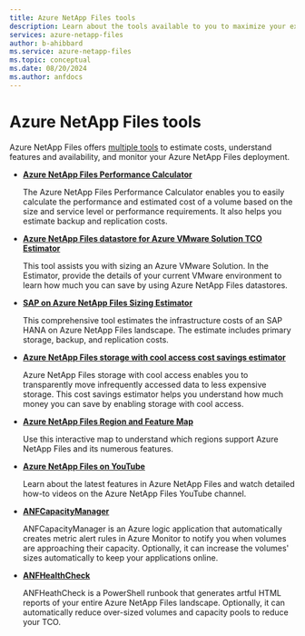 ```yaml
---
title: Azure NetApp Files tools
description: Learn about the tools available to you to maximize your experience and savings with Azure NetApp Files.
services: azure-netapp-files
author: b-ahibbard
ms.service: azure-netapp-files
ms.topic: conceptual
ms.date: 08/20/2024
ms.author: anfdocs
---
```


# Azure NetApp Files tools 

Azure NetApp Files offers [multiple tools](https://aka.ms/anftools) to estimate costs, understand features and availability, and monitor your Azure NetApp Files deployment.

* [**Azure NetApp Files Performance Calculator**](https://aka.ms/anfcalc)

    The Azure NetApp Files Performance Calculator enables you to easily calculate the performance and estimated cost of a volume based on the size and service level or performance requirements. It also helps you estimate backup and replication costs.

* [**Azure NetApp Files datastore for Azure VMware Solution TCO Estimator**](https://aka.ms/anfavscalc)

    This tool assists you with sizing an Azure VMware Solution. In the Estimator, provide the details of your current VMware environment to learn how much you can save by using Azure NetApp Files datastores.

* [**SAP on Azure NetApp Files Sizing Estimator**](https://aka.ms/anfsapcalc)

    This comprehensive tool estimates the infrastructure costs of an SAP HANA on Azure NetApp Files landscape. The estimate includes primary storage, backup, and replication costs.

* [**Azure NetApp Files storage with cool access cost savings estimator**](https://aka.ms/anfcoolaccesscalc)

    Azure NetApp Files storage with cool access enables you to transparently move infrequently accessed data to less expensive storage. This cost savings estimator helps you understand how much money you can save by enabling storage with cool access.

* [**Azure NetApp Files Region and Feature Map**](https://aka.ms/anfmap)
    
    Use this interactive map to understand which regions support Azure NetApp Files and its numerous features. 

* [**Azure NetApp Files on YouTube**](https://www.youtube.com/@azurenetappfiles)

    Learn about the latest features in Azure NetApp Files and watch detailed how-to videos on the Azure NetApp Files YouTube channel. 

* [**ANFCapacityManager**](https://github.com/ANFTechTeam/ANFCapacityManager)

    ANFCapacityManager is an Azure logic application that automatically creates metric alert rules in Azure Monitor to notify you when volumes are approaching their capacity. Optionally, it can increase the volumes' sizes automatically to keep your applications online.

* [**ANFHealthCheck**](https://github.com/seanluce/ANFHealthCheck)

    ANFHeathCheck is a PowerShell runbook that generates artful HTML reports of your entire Azure NetApp Files landscape. Optionally, it can automatically reduce over-sized volumes and capacity pools to reduce your TCO.
